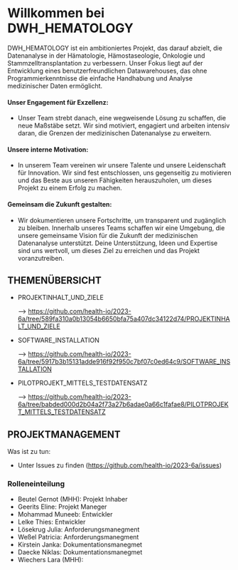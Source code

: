 # Willkommen bei DWH_HEMATOLOGY

DWH_HEMATOLOGY ist ein ambitioniertes Projekt, das darauf abzielt, die Datenanalyse in der Hämatologie, Hämostaseologie, Onkologie und Stammzelltransplantation zu verbessern. Unser Fokus liegt auf der Entwicklung eines benutzerfreundlichen Datawarehouses, das ohne Programmierkenntnisse die einfache Handhabung und Analyse medizinischer Daten ermöglicht.

#### Unser Engagement für Exzellenz:

 - Unser Team strebt danach, eine wegweisende Lösung zu schaffen, die neue Maßstäbe setzt. Wir sind motiviert, engagiert und arbeiten intensiv daran, die Grenzen der medizinischen Datenanalyse zu erweitern.

#### Unsere interne Motivation:

 - In unserem Team vereinen wir unsere Talente und unsere Leidenschaft für Innovation. Wir sind fest entschlossen, uns gegenseitig zu motivieren und das Beste aus unseren Fähigkeiten herauszuholen, um dieses Projekt zu einem Erfolg zu machen.

#### Gemeinsam die Zukunft gestalten:

 - Wir dokumentieren unsere Fortschritte, um transparent und zugänglich zu bleiben. Innerhalb unseres Teams schaffen wir eine Umgebung, die unsere gemeinsame Vision für die Zukunft der medizinischen Datenanalyse unterstützt. Deine Unterstützung, Ideen und Expertise sind uns wertvoll, um dieses Ziel zu erreichen und das Projekt voranzutreiben.





## THEMENÜBERSICHT


* PROJEKTINHALT_UND_ZIELE

   --> https://github.com/health-io/2023-6a/tree/589fa310a0b13054b6650bfa75a407dc34122d74/PROJEKTINHALT_UND_ZIELE

* SOFTWARE_INSTALLATION

    --> https://github.com/health-io/2023-6a/tree/5917b3b15131adde916f92f950c7bf07c0ed64c9/SOFTWARE_INSTALLATION
  
* PILOTPROJEKT_MITTELS_TESTDATENSATZ

    --> https://github.com/health-io/2023-6a/tree/babded000d2b04a2f73a27b6adae0a66c1fafae8/PILOTPROJEKT_MITTELS_TESTDATENSATZ




## PROJEKTMANAGEMENT
Was ist zu tun:
 - Unter Issues zu finden (https://github.com/health-io/2023-6a/issues)


### Rolleneinteilung
* Beutel Gernot (MHH): Projekt Inhaber
* Geerits Eline: Projekt Maneger
* Mohammad Muneeb: Entwickler
* Lelke Thies: Entwickler
* Lösekrug Julia: Anforderungsmanegment
* Weßel Patricia: Anforderungsmanegment
* Kirstein Janka: Dokumentationsmanegmet
* Daecke Niklas: Dokumentationsmanegmet
* Wiechers Lara (MHH):

